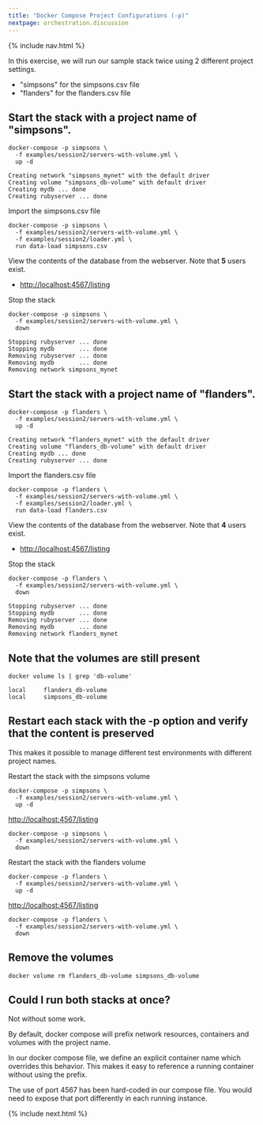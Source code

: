 ```yaml
---
title: "Docker Compose Project Configurations (-p)"
nextpage: orchestration.discussion
---
```


{% include nav.html %}

In this exercise, we will run our sample stack twice using 2 different project settings.
- "simpsons" for the simpsons.csv file
- "flanders" for the flanders.csv file

## Start the stack with a project name of "simpsons".

```
docker-compose -p simpsons \
  -f examples/session2/servers-with-volume.yml \
  up -d
```

```output
Creating network "simpsons_mynet" with the default driver
Creating volume "simpsons_db-volume" with default driver
Creating mydb ... done
Creating rubyserver ... done
```

Import the simpsons.csv file
```
docker-compose -p simpsons \
  -f examples/session2/servers-with-volume.yml \
  -f examples/session2/loader.yml \
  run data-load simpsons.csv
```

View the contents of the database from the webserver.  Note that **5** users exist.
- [http://localhost:4567/listing](http://localhost:4567/listing)

Stop the stack
```
docker-compose -p simpsons \
  -f examples/session2/servers-with-volume.yml \
  down
```

```output
Stopping rubyserver ... done
Stopping mydb       ... done
Removing rubyserver ... done
Removing mydb       ... done
Removing network simpsons_mynet
```

## Start the stack with a project name of "flanders".

```
docker-compose -p flanders \
  -f examples/session2/servers-with-volume.yml \
  up -d
```

```output
Creating network "flanders_mynet" with the default driver
Creating volume "flanders_db-volume" with default driver
Creating mydb ... done
Creating rubyserver ... done
```

Import the flanders.csv file
```
docker-compose -p flanders \
  -f examples/session2/servers-with-volume.yml \
  -f examples/session2/loader.yml \
  run data-load flanders.csv
```

View the contents of the database from the webserver.  Note that **4** users exist.
- [http://localhost:4567/listing](http://localhost:4567/listing)

Stop the stack
```
docker-compose -p flanders \
  -f examples/session2/servers-with-volume.yml \
  down
```

```output
Stopping rubyserver ... done
Stopping mydb       ... done
Removing rubyserver ... done
Removing mydb       ... done
Removing network flanders_mynet
```

## Note that the volumes are still present

```
docker volume ls | grep 'db-volume'
```

```output
local     flanders_db-volume
local     simpsons_db-volume
```

## Restart each stack with the -p option and verify that the content is preserved

This makes it possible to manage different test environments with different project names.

Restart the stack with the simpsons volume
```
docker-compose -p simpsons \
  -f examples/session2/servers-with-volume.yml \
  up -d
```

[http://localhost:4567/listing](http://localhost:4567/listing)

```
docker-compose -p simpsons \
  -f examples/session2/servers-with-volume.yml \
  down
```

Restart the stack with the flanders volume

```
docker-compose -p flanders \
  -f examples/session2/servers-with-volume.yml \
  up -d
```

[http://localhost:4567/listing](http://localhost:4567/listing)

```
docker-compose -p flanders \
  -f examples/session2/servers-with-volume.yml \
  down
```

## Remove the volumes
```
docker volume rm flanders_db-volume simpsons_db-volume
```

## Could I run both stacks at once?

Not without some work.  

By default, docker compose will prefix network resources, containers and volumes with the project name.

In our docker compose file, we define an explicit container name which overrides this behavior.  This makes it easy to reference a running container without using the prefix.

The use of port 4567 has been hard-coded in our compose file.  You would need to expose that port differently in each running instance. 

{% include next.html %}